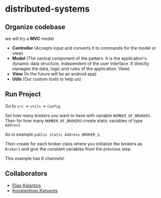 # distributed-systems

## Organize codebase
we will try a **MVC** model
- **Controller** (Accepts input and converts it to commands for the model or view)
- **Model** (The central component of the pattern. It is the application's dynamic data structure, independent of the user interface. It directly manages the data, logic and rules of the application.
  View)
- **View** (In the future will be an android app)
- **Utils** (Our custom tools to help us)

## Run Project
Go to `src` -> `utils` -> `Config`

Set how many brokers you want to have with variable `NUMBER_OF_BROKERS`.
Then for how many `NUMBER_OF_BROKERS` create static variables of type `Address`

As in example `public static Address BROKER_1`.

Then create for each broker class where you initialize the brokers as `Broker1`
and give the constant variables from the previous step.

This example has 6 channels!

## Collaborators
- [Elias Kalantzis](https://github.com/L0TH)
- [Konstantinos Katsamis](https://github.com/konstantinosKatsamis)